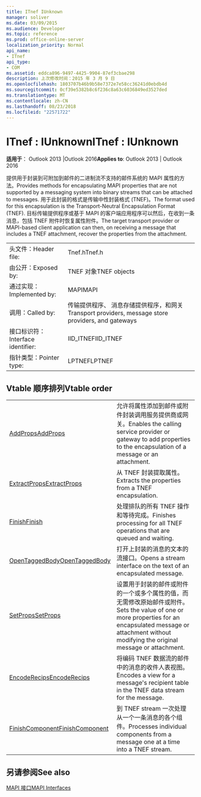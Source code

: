 ```yaml
---
title: ITnef IUnknown
manager: soliver
ms.date: 03/09/2015
ms.audience: Developer
ms.topic: reference
ms.prod: office-online-server
localization_priority: Normal
api_name:
- ITnef
api_type:
- COM
ms.assetid: eddca896-9497-4425-9904-87ef3cbae298
description: 上次修改时间：2015 年 3 月 9 日
ms.openlocfilehash: 1803707b46b9b58e7372e7e58cc36241d0ebdb4d
ms.sourcegitcommit: 0cf39e5382b8c6f236c8a63c6036849ed3527ded
ms.translationtype: MT
ms.contentlocale: zh-CN
ms.lasthandoff: 08/23/2018
ms.locfileid: "22571722"
---
```

# <a name="itnef--iunknown"></a><span data-ttu-id="bd49a-103">ITnef : IUnknown</span><span class="sxs-lookup"><span data-stu-id="bd49a-103">ITnef : IUnknown</span></span>

  
  
<span data-ttu-id="bd49a-104">**适用于**： Outlook 2013 |Outlook 2016</span><span class="sxs-lookup"><span data-stu-id="bd49a-104">**Applies to**: Outlook 2013 | Outlook 2016</span></span> 
  
<span data-ttu-id="bd49a-105">提供用于封装到可附加到邮件的二进制流不支持的邮件系统的 MAPI 属性的方法。</span><span class="sxs-lookup"><span data-stu-id="bd49a-105">Provides methods for encapsulating MAPI properties that are not supported by a messaging system into binary streams that can be attached to messages.</span></span> <span data-ttu-id="bd49a-106">用于此封装的格式是传输中性封装格式 (TNEF)。</span><span class="sxs-lookup"><span data-stu-id="bd49a-106">The format used for this encapsulation is the Transport-Neutral Encapsulation Format (TNEF).</span></span> <span data-ttu-id="bd49a-107">目标传输提供程序或基于 MAPI 的客户端应用程序可以然后，在收到一条消息，包括 TNEF 附件时恢复属性附件。</span><span class="sxs-lookup"><span data-stu-id="bd49a-107">The target transport provider or MAPI-based client application can then, on receiving a message that includes a TNEF attachment, recover the properties from the attachment.</span></span>
  
|||
|:-----|:-----|
|<span data-ttu-id="bd49a-108">头文件：</span><span class="sxs-lookup"><span data-stu-id="bd49a-108">Header file:</span></span>  <br/> |<span data-ttu-id="bd49a-109">Tnef.h</span><span class="sxs-lookup"><span data-stu-id="bd49a-109">Tnef.h</span></span>  <br/> |
|<span data-ttu-id="bd49a-110">由公开：</span><span class="sxs-lookup"><span data-stu-id="bd49a-110">Exposed by:</span></span>  <br/> |<span data-ttu-id="bd49a-111">TNEF 对象</span><span class="sxs-lookup"><span data-stu-id="bd49a-111">TNEF objects</span></span>  <br/> |
|<span data-ttu-id="bd49a-112">通过实现：</span><span class="sxs-lookup"><span data-stu-id="bd49a-112">Implemented by:</span></span>  <br/> |<span data-ttu-id="bd49a-113">MAPI</span><span class="sxs-lookup"><span data-stu-id="bd49a-113">MAPI</span></span>  <br/> |
|<span data-ttu-id="bd49a-114">调用：</span><span class="sxs-lookup"><span data-stu-id="bd49a-114">Called by:</span></span>  <br/> |<span data-ttu-id="bd49a-115">传输提供程序、 消息存储提供程序，和网关</span><span class="sxs-lookup"><span data-stu-id="bd49a-115">Transport providers, message store providers, and gateways</span></span>  <br/> |
|<span data-ttu-id="bd49a-116">接口标识符：</span><span class="sxs-lookup"><span data-stu-id="bd49a-116">Interface identifier:</span></span>  <br/> |<span data-ttu-id="bd49a-117">IID_ITNEF</span><span class="sxs-lookup"><span data-stu-id="bd49a-117">IID_ITNEF</span></span>  <br/> |
|<span data-ttu-id="bd49a-118">指针类型：</span><span class="sxs-lookup"><span data-stu-id="bd49a-118">Pointer type:</span></span>  <br/> |<span data-ttu-id="bd49a-119">LPTNEF</span><span class="sxs-lookup"><span data-stu-id="bd49a-119">LPTNEF</span></span>  <br/> |
   
## <a name="vtable-order"></a><span data-ttu-id="bd49a-120">Vtable 顺序排列</span><span class="sxs-lookup"><span data-stu-id="bd49a-120">Vtable order</span></span>

|||
|:-----|:-----|
|[<span data-ttu-id="bd49a-121">AddProps</span><span class="sxs-lookup"><span data-stu-id="bd49a-121">AddProps</span></span>](itnef-addprops.md) <br/> |<span data-ttu-id="bd49a-122">允许将属性添加到邮件或附件封装调用服务提供商或网关。</span><span class="sxs-lookup"><span data-stu-id="bd49a-122">Enables the calling service provider or gateway to add properties to the encapsulation of a message or an attachment.</span></span>  <br/> |
|[<span data-ttu-id="bd49a-123">ExtractProps</span><span class="sxs-lookup"><span data-stu-id="bd49a-123">ExtractProps</span></span>](itnef-extractprops.md) <br/> |<span data-ttu-id="bd49a-124">从 TNEF 封装提取属性。</span><span class="sxs-lookup"><span data-stu-id="bd49a-124">Extracts the properties from a TNEF encapsulation.</span></span>  <br/> |
|[<span data-ttu-id="bd49a-125">Finish</span><span class="sxs-lookup"><span data-stu-id="bd49a-125">Finish</span></span>](itnef-finish.md) <br/> |<span data-ttu-id="bd49a-126">处理排队的所有 TNEF 操作和等待完成。</span><span class="sxs-lookup"><span data-stu-id="bd49a-126">Finishes processing for all TNEF operations that are queued and waiting.</span></span>  <br/> |
|[<span data-ttu-id="bd49a-127">OpenTaggedBody</span><span class="sxs-lookup"><span data-stu-id="bd49a-127">OpenTaggedBody</span></span>](itnef-opentaggedbody.md) <br/> |<span data-ttu-id="bd49a-128">打开上封装的消息的文本的流接口。</span><span class="sxs-lookup"><span data-stu-id="bd49a-128">Opens a stream interface on the text of an encapsulated message.</span></span>  <br/> |
|[<span data-ttu-id="bd49a-129">SetProps</span><span class="sxs-lookup"><span data-stu-id="bd49a-129">SetProps</span></span>](itnef-setprops.md) <br/> |<span data-ttu-id="bd49a-130">设置用于封装的邮件或附件的一个或多个属性的值，而无需修改原始邮件或附件。</span><span class="sxs-lookup"><span data-stu-id="bd49a-130">Sets the value of one or more properties for an encapsulated message or attachment without modifying the original message or attachment.</span></span>  <br/> |
|[<span data-ttu-id="bd49a-131">EncodeRecips</span><span class="sxs-lookup"><span data-stu-id="bd49a-131">EncodeRecips</span></span>](itnef-encoderecips.md) <br/> |<span data-ttu-id="bd49a-132">将编码 TNEF 数据流的邮件中的消息的收件人表视图。</span><span class="sxs-lookup"><span data-stu-id="bd49a-132">Encodes a view for a message's recipient table in the TNEF data stream for the message.</span></span>  <br/> |
|[<span data-ttu-id="bd49a-133">FinishComponent</span><span class="sxs-lookup"><span data-stu-id="bd49a-133">FinishComponent</span></span>](itnef-finishcomponent.md) <br/> |<span data-ttu-id="bd49a-134">到 TNEF stream 一次处理从一个一条消息的各个组件。</span><span class="sxs-lookup"><span data-stu-id="bd49a-134">Processes individual components from a message one at a time into a TNEF stream.</span></span>  <br/> |
   
## <a name="see-also"></a><span data-ttu-id="bd49a-135">另请参阅</span><span class="sxs-lookup"><span data-stu-id="bd49a-135">See also</span></span>



[<span data-ttu-id="bd49a-136">MAPI 接口</span><span class="sxs-lookup"><span data-stu-id="bd49a-136">MAPI Interfaces</span></span>](mapi-interfaces.md)

